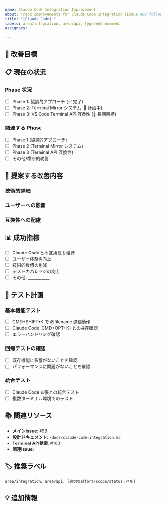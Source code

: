 ```yaml
---
name: Claude Code Integration Improvement
about: Track improvements for Claude Code integration (Issue #99 follow-up)
title: "[Claude Code] "
labels: area/integration, area/api, type/enhancement
assignees: ''

---
```


## 🎯 改善目標

<!-- この改善で何を達成したいか簡潔に説明してください -->

## 📋 現在の状況

### Phase 状況
- [ ] Phase 1: 協調的アプローチ (✅ 完了)
- [ ] Phase 2: Terminal Mirror システム (🔄 計画中)  
- [ ] Phase 3: VS Code Terminal API 互換性 (🔮 長期目標)

### 関連する Phase
<!-- この改善がどのPhaseに関連するかチェックしてください -->
- [ ] Phase 1 (協調的アプローチ)
- [ ] Phase 2 (Terminal Mirror システム)
- [ ] Phase 3 (Terminal API 互換性)
- [ ] その他/横断的改善

## 🔧 提案する改善内容

### 技術的詳細
<!-- 実装方法、技術的アプローチを説明してください -->

### ユーザーへの影響
<!-- ユーザー体験にどのような変化をもたらすか説明してください -->

### 互換性への配慮
<!-- Claude Code や他の拡張機能との互換性について -->

## 📊 成功指標

- [ ] Claude Code との互換性を維持
- [ ] ユーザー体験の向上
- [ ] 技術的負債の削減
- [ ] テストカバレッジの向上
- [ ] その他: ___________

## 🧪 テスト計画

### 基本機能テスト
- [ ] CMD+SHIFT+K で @filename 送信動作
- [ ] Claude Code (CMD+OPT+K) との共存確認
- [ ] エラーハンドリング確認

### 回帰テストの確認
- [ ] 既存機能に影響がないことを確認
- [ ] パフォーマンスに問題がないことを確認

### 統合テスト
- [ ] Claude Code 拡張との統合テスト
- [ ] 複数ターミナル環境でのテスト

## 📚 関連リソース

- **メインIssue**: #99 
- **設計ドキュメント**: `/docs/claude-code-integration.md`
- **Terminal API提案**: #103
- **関連Issue**: <!-- あれば記載 -->

## 🏷️ 推奨ラベル

```
area/integration, area/api, [適切なeffort/scope/statusラベル]
```

## 💡 追加情報

<!-- その他、考慮すべき点や参考情報があれば記載してください -->